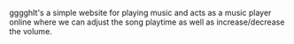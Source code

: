 gggghIt's a simple website for playing music and acts as a music player online where we can adjust the song playtime as well as increase/decrease the volume.
